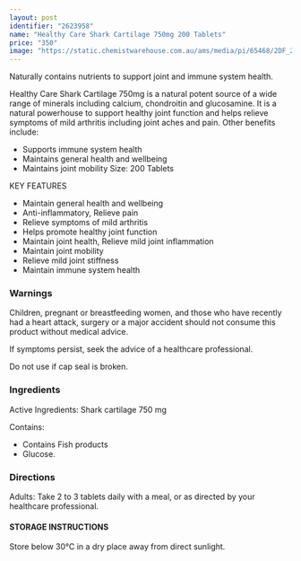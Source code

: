 ```yaml
---
layout: post
identifier: "2623958"
name: "Healthy Care Shark Cartilage 750mg 200 Tablets"
price: "350"
image: "https://static.chemistwarehouse.com.au/ams/media/pi/65468/2DF_200.jpg"
---
```

Naturally contains nutrients to support joint and immune system health.

Healthy Care Shark Cartilage 750mg is a natural potent source of a wide range of minerals including calcium, chondroitin and glucosamine. It is a natural powerhouse to support healthy joint function and helps relieve symptoms of mild arthritis including joint aches and pain. Other benefits include:
- Supports immune system health
- Maintains general health and wellbeing
- Maintains joint mobility
Size: 200 Tablets

KEY FEATURES

- Maintain general health and wellbeing
- Anti-inflammatory, Relieve pain
- Relieve symptoms of mild arthritis
- Helps promote healthy joint function
- Maintain joint health, Relieve mild joint inflammation
- Maintain joint mobility
- Relieve mild joint stiffness
- Maintain immune system health

### Warnings
Children, pregnant or breastfeeding women, and those who have recently had a heart attack, surgery or a major accident should not consume this product without medical advice.

If symptoms persist, seek the advice of a healthcare professional.

Do not use if cap seal is broken.

### Ingredients
Active Ingredients: Shark cartilage 750 mg

Contains:
- Contains Fish products
- Glucose.

### Directions
Adults: Take 2 to 3 tablets daily with a meal, or as directed by your healthcare professional.

#### STORAGE INSTRUCTIONS
Store below 30&#8451; in a dry place away from direct sunlight.